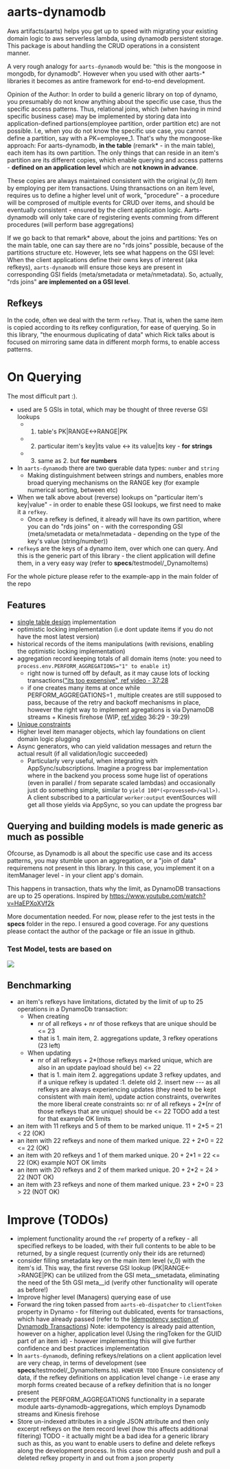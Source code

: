 # aarts-dynamodb
Aws artifacts(aarts) helps you get up to speed with migrating your existing domain logic to aws serverless lambda, using dynamodb persistent storage. This package is about handling the CRUD operations in a consistent manner.

A very rough analogy for `aarts-dynamodb` would be: "this is the mongoose in mongodb, for dynamodb". However when you used with other aarts-* libraries it becomes as antire framework for end-to-end development. 

Opinion of the Author: In order to build a generic library on top of dynamo, you presumably do not know anything about the specific use case, thus the specific access patterns. Thus, relational joins, which (when having in mind specific business case) may be implemented by storing data into application-defined partions(employee partition, order partition etc) are not possible. I.e, when you do not know the specific use case, you cannot define a partition, say with a PK=employee_1. That's why the mongoose-like approach: For aarts-dynamodb, __in the table__ (remark* - in the main table), each item has its own partition. The only things that can reside in an item's partition are its different copies, which enable querying and access patterns - __defined on an application level__ which are __not known in advance__. 

These copies are always maintained consistent with the original (v_0) item by employing per item transactions.
Using thransactions on an item level, requires us to define a higher level unit of work, "procedure" - a procedure will be comprosed of multiple events for CRUD over items, and should be eventually consistent - ensured by the client application logic. Aarts-dynamodb will only take care of registering events comming from different procedures (will perform base aggregations)

If we go back to that remark* above, about the joins and partitions: Yes on the main table, one can say there are no "rds joins" possible, because of the partitions structure etc. However, lets see what happens on the GSI level: When the client applications define their owns keys of interest (aka refkeys), `aarts-dynamodb` will ensure those keys are present in corresponding GSI fields (meta/smetadata or meta/nmetadata). So, actually, "rds joins" __are implemented on a GSI level__.

## Refkeys

In the code, often we deal with the term `refkey`. That is, when the same item is copied according to its refkey configuration, for ease of querying. So in this library, "the enourmous duplicating of data" which Rick talks about is focused on mirroring same data in different morph forms, to enable access patterns.

# On Querying

The most difficult part :). 
- used are 5 GSIs in total, which may be thought of three reverse GSI lookups 
  - 1. table's PK|RANGE<->RANGE|PK
  - 2. particular item's key|its value <-> its value|its key - __for strings__
  - 3. same as 2. but __for numbers__ 
- In `aarts-dynamodb` there are two querable data types: `number` and `string`
  - Making distinguishment between strings and numbers, enables more broad querying mechanisms on the RANGE key (for example numerical sorting, between etc)
- When we talk above about (reverse) lookups on "particular item's key|value" - in order to enable these GSI lookups, we first need to make it a `refkey`. 
  - Once a refkey is defined, it already will have its own partition, where you can do "rds joins" on - with the corresponding GSI (meta/smetadata or meta/nmetadata - depending on the type of the key's value (string/number))
- `refkey`s are the keys of a dynamo item, over which one can query. And this is the generic part of this library - the client application will define them, in a very easy way (refer to __specs__/testmodel/_DynamoItems)

For the whole picture please refer to the example-app in the main folder of the repo 

## Features 
- [single table design](https://docs.aws.amazon.com/amazondynamodb/latest/developerguide/bp-general-nosql-design.html#bp-general-nosql-design-concepts) implementation
- optimistic locking implementation (i.e dont update items if you do not have the most latest version)
- historical records of the items manipulations (with revisions, enabling the optimistic locking implementation)
- aggregation record keeping totals of all domain items (note: you need to `process.env.PERFORM_AGGREGATIONS="1" to enable it`)
  - right now is turned off by default, as it may cause lots of locking transactions(["its too expensive", ref video - 37:28](https://www.youtube.com/watch?v=6yqfmXiZTlM&t=4s)
  - if one creates many items at once while PERFORM_AGGREGATIONS=1 , multiple creates are still supposed to pass, because of the retry and backoff mechanisms in place, however the right way to implement agregations is via DynamoDB streams + Kinesis firehose (WIP, [ref video](https://www.youtube.com/watch?v=6yqfmXiZTlM&t=4s) 36:29 - 39:29)
- [Unique constraints](https://aws.amazon.com/blogs/database/simulating-amazon-dynamodb-unique-constraints-using-transactions/)
- Higher level item manager objects, which lay foundations on client domain logic plugging
- Async generators, who can yield validation messages and return the actual result (if all validation/logic succeeded)
  - Particularly very useful, when integrating with AppSync/subscriptions. Imagine a progress bar implementation where in the backend you process some huge list of operations (even in parallel / from separate scaled lambdas) and occasionally just do something simple, similar to `yield 100*(<provessed>/<all>)`. A client subscribed to a particular `worker:output` eventSources will get all those yields via AppSync, so you can update the progress bar

## Querying and building models is made generic as much as possible 
Ofcourse, as Dynamodb is all about the specific use case and its access patterns, you may stumble upon an aggregation, or a "join of data" requiremens not present in this library. In this case, you implement it on a itemManager level - in your client app's domain.


This happens in transaction, thats why the limit, as DynamoDB transactions are up to 25 operations. 
Inspired by https://www.youtube.com/watch?v=HaEPXoXVf2k

More documentation needed. For now, please refer to the jest tests in the __specs__ folder in the repo. I ensured a good coverage. For any questions please contact the author of the package or file an issue in github.

### Test Model, tests are based on
<img src="https://github.com/akrsmv/aarts-core/blob/master/packages/aarts-dynamodb/test-model.svg">

## Benchmarking

- an item's refkeys have limitations, dictated by the limit of up to 25 operations in a DynamoDb transaction:
  - When creating
    - nr of all refkeys + nr of those refkeys that are unique should be <= 23 
    - that is 1. main item, 2. aggregations update, 3 refkey operations (23 left)
  - When updating
    - nr of all refkeys + 2*(those refkeys marked unique, which are also in an update payload should be) <= 22
    - that is 1. main item 2. aggregations update 3 refkey updates, and if a unique refkey is updated :1. delete old 2. insert new
--- as all refkeys are always experiencing updates (they need to be kept consistent with main item), update action constraints, overwrites the more liberal create constraints so:
 nr of all refkeys + 2*(nr of those refkeys that are unique) should be <= 22 TODO add a test for that
 example OK limits
 - an item with 11 refkeys and 5 of them to be marked unique. 11 + 2*5 = 21 < 22 (OK)
 - an item with 22 refkeys and none of them marked unique. 22 + 2*0 = 22 <= 22 (OK)
 - an item with 20 refkeys and 1 of them marked unique. 20 + 2*1 = 22 <= 22 (OK)
example NOT OK limits
 - an item with 20 refkeys and 2 of them marked unique. 20 + 2*2 = 24 > 22 (NOT OK)
 - an item with 23 refkeys and none of them marked unique. 23 + 2*0 = 23 > 22 (NOT OK)

# Improve (TODOs)
- implement functionality around the `ref` property of a refkey - all specified refkeys to be loaded, with their full contents to be able to be returned, by a single request (currently only their ids are returned)
- consider filling smetadata key on the main item level (v_0) with the item's id. This way, the first reverse GSI lookup (PK|RANGE<->RANGE|PK) can be utilized from the GSI meta__smetadata, eliminating the need of the 5th GSI meta__id (verify other functionality will operate as before!)
- Improve higher level (Managers) querying ease of use
- Forward the ring token passed from `aarts-eb-dispatcher` to `clientToken` property in Dynamo - for filtering out dublicated, events for transactions, which have already passed (refer to the [Idempotency section of Dynamodb Transactions](https://docs.aws.amazon.com/amazondynamodb/latest/developerguide/transaction-apis.html)) Note: idempotency is already paid attention, however on a higher, application level (Using the ringToken for the GUID part of an item id) - however implementing this will give further confidence and best practices implementation
- In `aarts-dynamodb`, defining refkeys/relations on a client application level are very cheap, in terms of development (see __specs__/testmodel/_DynamoItems.ts). `HOWEVER TODO` Ensure consistency of data, if the refkey definitions on application level change - i.e erase any morph forms created because of a refkey definition that is no longer present
- excerpt the PERFORM_AGGREGATIONS functionality in a separate module aarts-dynamodb-aggregations, which employs Dynamodb streams and Kinesis firehose
- Store un-indexed attributes in a single JSON attribute and then only excerpt refkeys on the item record level (how this affects additional filtering) TODO - it actually might be a bad idea for a generic library such as this, as you want to enable users to define and delete refkeys along the development process. In this case one should push and pull a deleted refkey property in and out from a json property





